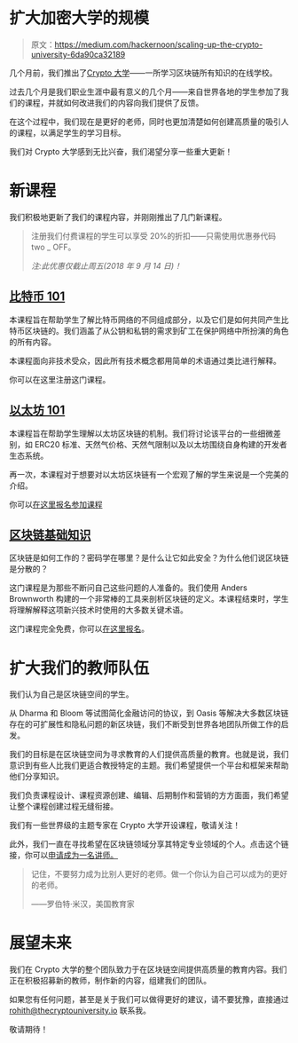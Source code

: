 # 扩大加密大学的规模

> 原文：<https://medium.com/hackernoon/scaling-up-the-crypto-university-6da90ca32189>

几个月前，我们推出了[Crypto 大学](http://thecryptouniversity.io/)——一所学习区块链所有知识的在线学校。

过去几个月是我们职业生涯中最有意义的几个月——来自世界各地的学生参加了我们的课程，并就如何改进我们的内容向我们提供了反馈。

在这个过程中，我们现在是更好的老师，同时也更加清楚如何创建高质量的吸引人的课程，以满足学生的学习目标。

我们对 Crypto 大学感到无比兴奋，我们渴望分享一些重大更新！

# 新课程

我们积极地更新了我们的课程内容，并刚刚推出了几门新课程。

> 注册我们付费课程的学生可以享受 20%的折扣——只需使用优惠券代码 two _ OFF。
> 
> *注:此优惠仅截止周五(2018 年 9 月 14 日)！*

## [比特币 101](https://thecryptouniversity.io/p/bitcoin-101/?coupon_code=TWENTY_OFF)

本课程旨在帮助学生了解比特币网络的不同组成部分，以及它们是如何共同产生比特币区块链的。我们涵盖了从公钥和私钥的需求到矿工在保护网络中所扮演的角色的所有内容。

本课程面向非技术受众，因此所有技术概念都用简单的术语通过类比进行解释。

你可以在这里注册这门课程。

## [以太坊 101](https://thecryptouniversity.io/p/ethereum-101/?coupon_code=TWENTY_OFF)

本课程旨在帮助学生理解以太坊区块链的机制。我们将讨论该平台的一些细微差别，如 ERC20 标准、天然气价格、天然气限制以及以太坊围绕自身构建的开发者生态系统。

再一次，本课程对于想要对以太坊区块链有一个宏观了解的学生来说是一个完美的介绍。

你可以[在这里报名参加课程](https://thecryptouniversity.io/p/ethereum-101/?coupon_code=TWENTY_OFF)

## [区块链基础知识](https://thecryptouniversity.io/p/blockchain-fundamentals)

区块链是如何工作的？密码学在哪里？是什么让它如此安全？为什么他们说区块链是分散的？

这门课程是为那些不断问自己这些问题的人准备的。我们使用 Anders Brownworth 构建的一个非常棒的工具来剖析区块链的定义。本课程结束时，学生将理解解释这项新兴技术时使用的大多数关键术语。

这门课程完全免费，你可以[在这里报名](https://thecryptouniversity.io/p/blockchain-fundamentals)。

# 扩大我们的教师队伍

我们认为自己是区块链空间的学生。

从 Dharma 和 Bloom 等试图简化金融访问的协议，到 Oasis 等解决大多数区块链存在的可扩展性和隐私问题的新区块链，我们不断受到世界各地团队所做工作的启发。

我们的目标是在区块链空间为寻求教育的人们提供高质量的教育。也就是说，我们意识到有些人比我们更适合教授特定的主题。我们希望提供一个平台和框架来帮助他们分享知识。

我们负责课程设计、课程资源创建、编辑、后期制作和营销的方方面面，我们希望让整个课程创建过程无缝衔接。

我们有一些世界级的主题专家在 Crypto 大学开设课程，敬请关注！

此外，我们一直在寻找希望在区块链领域分享其特定专业领域的个人。点击这个链接，你可以[申请成为一名讲师。](https://thecryptouniversity.io/p/teach)

> 记住，不要努力成为比别人更好的老师。做一个你认为自己可以成为的更好的老师。
> 
> ——罗伯特·米汉，美国教育家

# 展望未来

我们在 Crypto 大学的整个团队致力于在区块链空间提供高质量的教育内容。我们正在积极招募新的教师，制作新的内容，组建我们的团队。

如果您有任何问题，甚至是关于我们可以做得更好的建议，请不要犹豫，直接通过 rohith@thecryptouniversity.io 联系我。

敬请期待！